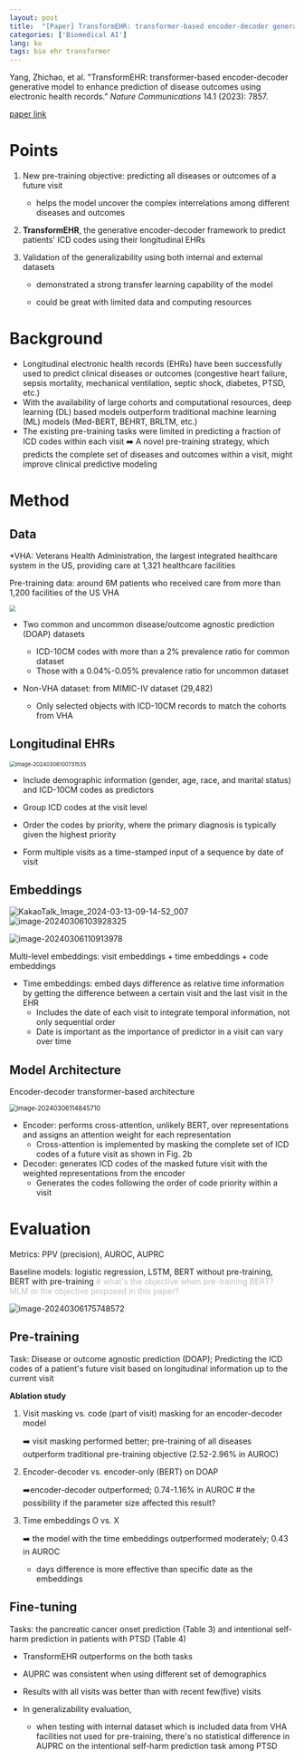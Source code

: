 ```yaml
---
layout: post
title:  "[Paper] TransformEHR: transformer-based encoder-decoder generative model to enhance prediction of disease outcomes using electronic health records (2023)"
categories: ['Biomedical AI']
lang: ko
tags: bio ehr transformer
---
```


Yang, Zhichao, et al. "TransformEHR: transformer-based encoder-decoder generative model to enhance prediction of disease outcomes using electronic health records." *Nature Communications* 14.1 (2023): 7857.

[paper link](https://www.nature.com/articles/s41467-023-43715-z)



# Points

1. New pre-training objective: predicting all diseases or outcomes of a future visit

   * helps the model uncover the complex interrelations among different diseases and outcomes

2. **TransformEHR**, the generative encoder-decoder framework to predict patients' ICD codes using their longitudinal EHRs

3. Validation of the generalizability using both internal and external datasets

   * demonstrated a strong transfer learning capability of the model

   * could be great with limited data and computing resources

     

# Background

* Longitudinal electronic health records (EHRs) have been successfully used to predict clinical diseases or outcomes (congestive heart failure, sepsis mortality, mechanical ventilation, septic shock, diabetes, PTSD, etc.)
* With the availability of large cohorts and computational resources, deep learning (DL) based models outperform traditional machine learning (ML) models (Med-BERT, BEHRT, BRLTM, etc.)
* The existing pre-training tasks were limited in predicting a fraction of ICD codes within each visit :arrow_right: A novel pre-training strategy, which predicts the complete set of diseases and outcomes within a visit, might improve clinical predictive modeling 



# Method

## Data

*VHA: Veterans Health Administration, the largest integrated healthcare system in the US, providing care at 1,321 healthcare facilities

Pre-training data: around 6M patients who received care from more than 1,200 facilities of the US VHA 

<img src="https://github.com/alatteaday/alatteaday.github.io/blob/gh-pages/_images/2024-02-15-transformehr/table1.png?raw=true" style="zoom: 67%;" />

* Two common and uncommon disease/outcome agnostic prediction (DOAP) datasets

  * ICD-10CM codes with more than a 2% prevalence ratio for common dataset
  * Those with a 0.04%-0.05% prevalence ratio for uncommon dataset

* Non-VHA dataset: from MIMIC-IV dataset (29,482)

  * Only selected objects with ICD-10CM records to match the cohorts from VHA

    

## Longitudinal EHRs

<img src="https://github.com/alatteaday/alatteaday.github.io/blob/gh-pages/_images/2024-02-15-transformehr/fig1.png?raw=true" alt="image-20240306100731535" style="zoom:67%;" />

* Include demographic information (gender, age, race, and marital status) and ICD-10CM codes as predictors

* Group ICD codes at the visit level

* Order the codes by priority, where the primary diagnosis is typically given the highest priority

* Form multiple visits as a time-stamped input of a sequence by date of visit

  

## Embeddings

![KakaoTalk_Image_2024-03-13-09-14-52_007](file:///Users/jiyun/Documents/Gitlog/alatteaday.github.io/_images/2024-02-15-transformehr/KakaoTalk_Image_2024-03-13-09-14-52_007.png)<img src="https://github.com/alatteaday/alatteaday.github.io/blob/gh-pages/_images/2024-02-15-transformehr/fig2.png?raw=true" alt="image-20240306103928325"  />

![image-20240306110913978](https://github.com/alatteaday/alatteaday.github.io/blob/gh-pages/_images/2024-02-15-transformehr/code_embeds1.png?raw=true)

Multi-level embeddings: visit embeddings + time embeddings + code embeddings

* Time embeddings: embed days difference as relative time information by getting the difference between a certain visit and the last visit in the EHR
  * Includes the date of each visit to integrate temporal information, not only sequential order
  * Date is important as the importance of predictor in a visit can vary over time




## Model Architecture

Encoder-decoder transformer-based architecture

<img src="https://github.com/alatteaday/alatteaday.github.io/blob/gh-pages/_images/2024-02-15-transformehr/fig3.png?raw=true" alt="image-20240306114845710" style="zoom:80%;" />

* Encoder: performs cross-attention, unlikely BERT, over representations and assigns an attention weight for each representation
  * Cross-attention is implemented by masking the complete set of ICD codes of a future visit as shown in Fig. 2b
* Decoder: generates ICD codes of the masked future visit with the weighted representations from the encoder
  * Generates the codes following the order of code priority within a visit



# Evaluation

Metrics: PPV (precision), AUROC, AUPRC

Baseline models: logistic regression, LSTM, BERT without pre-training, BERT with pre-training    <span style= "color:silver;"> # what's the objective when pre-training BERT? MLM or the objective proposed in this paper? </span>

![image-20240306175748572](https://github.com/alatteaday/alatteaday.github.io/blob/gh-pages/_images/2024-02-15-transformehr/table2_3_4.png?raw=true)

## Pre-training

Task: Disease or outcome agnostic prediction (DOAP); Predicting the ICD codes of a patient's future visit based on longitudinal information up to the current visit

**Ablation study**

1. Visit masking vs. code (part of visit) masking for an encoder-decoder model

   :arrow_right: visit masking performed better; pre-training of all diseases outperform traditional pre-training objective (2.52-2.96% in AUROC)

2. Encoder-decoder vs. encoder-only (BERT) on DOAP	

   :arrow_right: ​encoder-decoder outperformed; 0.74-1.16% in AUROC      # the possibility if the parameter size affected this result? 

3. Time embeddings O vs. X

   :arrow_right: the model with the time embeddings outperformed moderately; 0.43 in AUROC	

   	* days difference is more effective than specific date as the embeddings 



## Fine-tuning

Tasks: the pancreatic cancer onset prediction (Table 3) and intentional self-harm prediction in patients with PTSD (Table 4) 

* TransformEHR outperforms on the both tasks
* AUPRC was consistent when using different set of demographics

* Results with all visits was better than with recent few(five) visits
* In generalizability evaluation, 
  * when testing with internal dataset which is included data from VHA facilities not used for pre-training, there's no statistical difference in AUPRC on the intentional self-harm prediction task among PTSD
